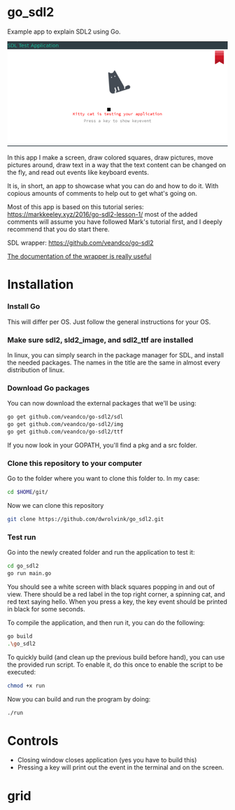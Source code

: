 # go_sdl2
Example app to explain SDL2 using Go. 

![header](https://raw.githubusercontent.com/dwrolvink/go_sdl2/master/src/images/github_picture.png)

In this app I make a screen, draw colored squares, draw pictures, move pictures around, draw text in a way that the text content can be changed on the fly, and read out events like keyboard events.

It is, in short, an app to showcase what you can do and how to do it. With copious amounts of comments to help out to get what's going on.

Most of this app is based on this tutorial series: https://markkeeley.xyz/2016/go-sdl2-lesson-1/ most of the added comments will assume you have followed Mark's tutorial first, and I deeply recommend that you do start there.

SDL wrapper: https://github.com/veandco/go-sdl2

[The documentation of the wrapper is really useful](https://godoc.org/github.com/veandco/go-sdl2)


# Installation
### Install Go
This will differ per OS. Just follow the general instructions for your OS.

### Make sure sdl2, sld2_image, and sdl2_ttf are installed
In linux, you can simply search in the package manager for SDL, and install the
needed packages. The names in the title are the same in almost every distribution of linux.

### Download Go packages
You can now download the external packages that we'll be using:
```bash
go get github.com/veandco/go-sdl2/sdl
go get github.com/veandco/go-sdl2/img
go get github.com/veandco/go-sdl2/ttf
```

If you now look in your GOPATH, you'll find a pkg and a src folder.

### Clone this repository to your computer
Go to the folder where you want to clone this folder to. In my case:

```bash
cd $HOME/git/
```

Now we can clone this repository

```bash 
git clone https://github.com/dwrolvink/go_sdl2.git
```

### Test run
Go into the newly created folder and run the application to test it:
```bash
cd go_sdl2
go run main.go
```

You should see a white screen with black squares popping in and out of view.
There should be a red label in the top right corner, a spinning cat, and red text
saying hello. When you press a key, the key event should be printed in black for
some seconds.

To compile the application, and then run it, you can do the following:
```bash
go build
.\go_sdl2
```

To quickly build (and clean up the previous build before hand), you can use the
provided run script. To enable it, do this once to enable the script to be executed:
```bash
chmod +x run
```

Now you can build and run the program by doing:
```bash
./run
```

# Controls
- Closing window closes application (yes you have to build this)
- Pressing a key will print out the event in the terminal and on the screen.
# grid
